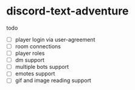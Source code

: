 # discord-text-adventure
 
 todo
 
 - [ ] player login via user-agreement
 - [ ] room connections
 - [ ] player roles
 - [ ] dm support
 - [ ] multiple bots support
 - [ ] emotes support
 - [ ] gif and image reading support
